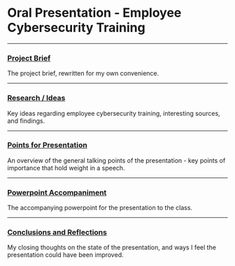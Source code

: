 # Oral Presentation - Employee Cybersecurity Training
---

### [Project Brief](Brief.md)
The project brief, rewritten for my own convenience.

---

### [Research / Ideas](Research/)
Key ideas regarding employee cybersecurity training, interesting sources, and findings.

---

### [Points for Presentation](Talking-Points.md)
An overview of the general talking points of the presentation - key points of importance that hold weight in a speech.

---

### [Powerpoint Accompaniment](cyber-semifinal.pptx)
The accompanying powerpoint for the presentation to the class.

---

### [Conclusions and Reflections](conclusions.md)
My closing thoughts on the state of the presentation, and ways I feel the presentation could have been improved.


